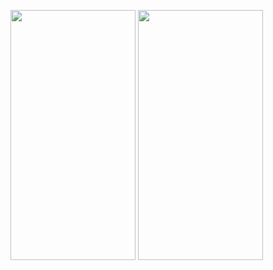 <img src="https://user-images.githubusercontent.com/26844387/103500685-d5ca2d80-4e71-11eb-850f-6d5d4d9781f3.png" width="200" height="400" />   <img src="https://user-images.githubusercontent.com/26844387/103500724-f0040b80-4e71-11eb-955c-283e6406c641.png" width="200" height="400" />
